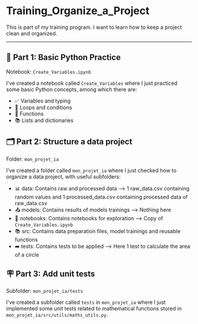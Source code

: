 # Training_Organize_a_Project

This is part of my training program. I want to learn how to keep a project clean and organized.

---

## 📘 Part 1: Basic Python Practice

Notebook: `Create_Variables.ipynb`

I've created a notebook called `Create_Variables` where I just practiced some basic Python concepts, among which there are:
- ✅ Variables and typing  
- 🔁 Loops and conditions  
- 🧩 Functions  
- 📚 Lists and dictionaries

## 🗂️ Part 2: Structure a data project

Folder: `mon_projet_ia`

I've created a folder called `mon_projet_ia` where I just checked how to organize a data project, with useful subfolders:
- 📊 data: Contains raw and processed data --> 1 raw_data.csv containing random values and 1 processed_data.csv containing processed data of raw_data.csv
- 📤 models: Contains results of models trainings --> Nothing here
- 📄 notebooks: Contains notebooks for exploration --> Copy of `Create_Variables.ipynb`
- 📚 src: Contains data preparation files, model trainings and reusable functions
- ➡️ tests: Contains tests to be applied --> Here 1 test to calculate the area of a circle

## 🪧 Part 3: Add unit tests

Subfolder: `mon_projet_ia/tests`

I've created a subfolder called `tests` in `mon_projet_ia` where I just implemented some unit tests related to mathematical functions stored in `mon_projet_ia/src/utils/maths_utils.py`.

